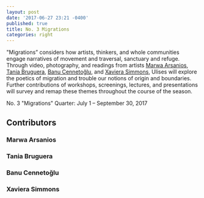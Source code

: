 ```yaml
---
layout: post
date: '2017-06-27 23:21 -0400'
published: true
title: No. 3 Migrations
categories: right
---
```

"Migrations” considers how artists, thinkers, and whole communities engage narratives of movement and traversal, sanctuary and refuge. Through video, photography, and readings from artists [Marwa Arsanios](http://www.mor-charpentier.com/artist/marwa-arsonios/), [Tania Bruguera](http://www.taniabruguera.com/cms/), [Banu Cennetoğlu](http://rodeo-gallery.com/artists/banu-cennetoglu/), and [Xaviera Simmons](https://davidcastillogallery.com/artist/xaviera-simmons/), Ulises will explore the poetics of migration and trouble our notions of origin and boundaries. Further contributions of workshops, screenings, lectures, and presentations will survey and remap these themes throughout the course of the season.

No. 3 "Migrations" Quarter: July 1 – September 30, 2017


## Contributors

### Marwa Arsanios
### Tania Bruguera 
### Banu Cennetoğlu
### Xaviera Simmons
